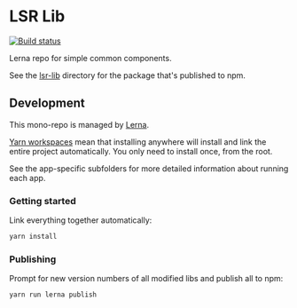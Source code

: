 # LSR Lib

[![Build status](https://travis-ci.org/lsrfocus/lsr-lib.svg?branch=master)](https://travis-ci.org/lsrfocus/lsr-lib)

Lerna repo for simple common components.

See the [lsr-lib](/packages/lsr-lib/) directory for the package that's published to npm.

## Development

This mono-repo is managed by [Lerna](https://github.com/lerna/lerna).

[Yarn workspaces](https://yarnpkg.com/lang/en/docs/workspaces/)
mean that installing anywhere will install and link the entire project automatically.
You only need to install once, from the root.

See the app-specific subfolders for more detailed information about running each app.

### Getting started

Link everything together automatically:

```bash
yarn install
```

### Publishing

Prompt for new version numbers of all modified libs and publish all to npm:

```bash
yarn run lerna publish
```

